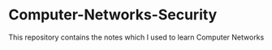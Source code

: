 # Computer-Networks-Security
This repository contains the notes which I used to learn Computer Networks
